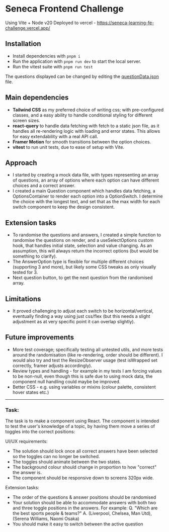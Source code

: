 # Seneca Frontend Challenge

Using Vite + Node v20
Deployed to vercel - https://seneca-learning-fe-challenge.vercel.app/

## Installation

- Install dependencies with `pnpm i`
- Run the application with `pnpm run dev` to start the local server.
- Run the vitest suite with `pnpm run test`

The questions displayed can be changed by editing the [questionData.json](https://github.com/dannyedhouse/seneca-learning-fe-challenge/blob/main/public/questionData.json) file.

## Main dependencies

- **Tailwind CSS** as my preferred choice of writing css; with pre-configured classes, and a easy ability to handle conditional styling for different screen sizes.
- **react-query** to handle data fetching with fetch to a static json file, as it handles all re-rendering logic with loading and error states. This allows for easy extendability with a real API call.
- **Framer Motion** for smooth transitions between the option choices.
- **vitest** to run unit tests, due to ease of setup with Vite.

## Approach

- I started by creating a mock data file, with types representing an array of questions, an array of options where each option can have different choices and a correct answer.
- I created a main Question component which handles data fetching, a OptionsContainer to render each option into a OptionSwitch. I determine the choice with the longest text, and set that as the max width for each switch component to keep the design consistent.

## Extension tasks

- To randomise the questions and answers, I created a simple function to randomise the questions on render, and a useSelectOptions custom hook, that handles initial state, selection and value changing. As an assumption, this will always return the incorrect options (but would be something to clarify).
- The AnswerOption type is flexible for multiple different choices (supporting 3 and more), but likely some CSS tweaks as only visually tested for 3.
- Next question button, to get the next question from the randomised array.

## Limitations

- It proved challenging to adjust each switch to be horizontal/vertical, eventually finding a way using just css/flex (but this needs a slight adjustment as at very specific point it can overlap slightly).

## Future improvements

- More test coverage; specifically testing all untested utils, and more tests around the randomisation (like re-rendering, order should be different). I would also try and test the ResizeObserver usage (test isWrapped set correctly, framer adjusts accordingly).
- Review types and handling - for example in my tests I am forcing values to be non-null, even though this is safe due to using mock data, the component null handling could maybe be improved.
- Better CSS - e.g. using variables or mixins (colour palette, consistent hover states etc.)

---

### Task:

The task is to make a component using React. The component is intended to test the user's knowledge of a topic, by having them move a series of toggles into the correct positions:

UI/UX requirements:

- The solution should lock once all correct answers have been selected so the toggles can no longer be switched.
- The toggles should animate between the two states.
- The background colour should change in proportion to how "correct" the answer is.
- The component should be responsive down to screens 320px wide.

Extension tasks:

- The order of the questions & answer positions should be randomised
- Your solution should be able to accommodate answers with both two and three toggle positions in the answers. For example: Q. "Which are the best sports people & teams?" A. (Liverpool, Chelsea, Man Utd), (Serena Williams, Naomi Osaka)
- You should make it easy to switch between the active question
